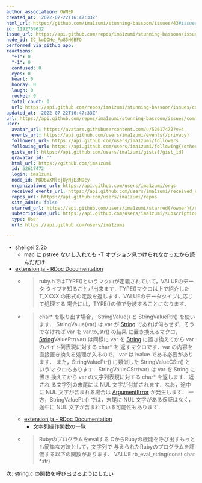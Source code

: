 ```yaml
---
author_association: OWNER
created_at: '2022-07-22T16:47:33Z'
html_url: https://github.com/ima1zumi/stunning-bassoon/issues/43#issuecomment-1192759632
id: 1192759632
issue_url: https://api.github.com/repos/ima1zumi/stunning-bassoon/issues/43
node_id: IC_kwDOHe_Pp85HGBFQ
performed_via_github_app: 
reactions:
  "+1": 0
  "-1": 0
  confused: 0
  eyes: 0
  heart: 0
  hooray: 0
  laugh: 0
  rocket: 0
  total_count: 0
  url: https://api.github.com/repos/ima1zumi/stunning-bassoon/issues/comments/1192759632/reactions
updated_at: '2022-07-22T16:47:33Z'
url: https://api.github.com/repos/ima1zumi/stunning-bassoon/issues/comments/1192759632
user:
  avatar_url: https://avatars.githubusercontent.com/u/52617472?v=4
  events_url: https://api.github.com/users/ima1zumi/events{/privacy}
  followers_url: https://api.github.com/users/ima1zumi/followers
  following_url: https://api.github.com/users/ima1zumi/following{/other_user}
  gists_url: https://api.github.com/users/ima1zumi/gists{/gist_id}
  gravatar_id: ''
  html_url: https://github.com/ima1zumi
  id: 52617472
  login: ima1zumi
  node_id: MDQ6VXNlcjUyNjE3NDcy
  organizations_url: https://api.github.com/users/ima1zumi/orgs
  received_events_url: https://api.github.com/users/ima1zumi/received_events
  repos_url: https://api.github.com/users/ima1zumi/repos
  site_admin: false
  starred_url: https://api.github.com/users/ima1zumi/starred{/owner}{/repo}
  subscriptions_url: https://api.github.com/users/ima1zumi/subscriptions
  type: User
  url: https://api.github.com/users/ima1zumi

---
```

- shellgei 2.2b
    - mac に pstree ないし入れても -T オプション見つけられなかったから読んだだけ
- [extension.ja - RDoc Documentation](https://docs.ruby-lang.org/en/3.1/extension_ja_rdoc.html)
    - > ruby.hではTYPE()というマクロが定義されていて，VALUEのデータ タイプを知ることが出来ます．TYPE()マクロは上で紹介したT_XXXX の形式の定数を返します．VALUEのデータタイプに応じて処理する 場合には，TYPE()の値で分岐することになります．
    - > char* を取り出す場合， StringValue() と StringValuePtr() を使います． StringValue(var) は var が [String](https://docs.ruby-lang.org/en/3.1/String.html) であれば何もせず，そうでなければ var を var.to_str() の結果 に置き換えるマクロ，[String](https://docs.ruby-lang.org/en/3.1/String.html)ValuePtr(var) は同様に var を [String](https://docs.ruby-lang.org/en/3.1/String.html) に置き換えてから var のバイト列表現に対する char* を 返すマクロです．var の内容を直接置き換える処理が入るので， var は lvalue である必要があります． また，StringValuePtr() に類似した StringValueCStr() というマ クロもあります．StringValueCStr(var) は var を String に置き 換えてから var の文字列表現に対する char* を返します．返され る文字列の末尾には NUL 文字が付加されます．なお，途中に NUL 文字が含まれる場合は [ArgumentError](https://docs.ruby-lang.org/en/3.1/ArgumentError.html) が発生します． 一方，StringValuePtr() では，末尾に NUL 文字がある保証はなく， 途中に NUL 文字が含まれている可能性もあります．
    - [extension.ja - RDoc Documentation](https://docs.ruby-lang.org/en/3.1/extension_ja_rdoc.html#label-E6-96-87-E5-AD-97-E5-88-97-E3-81-AB-E5-AF-BE-E3-81-99-E3-82-8B-E9-96-A2-E6-95-B0)
        - 文字列操作関数の一覧
    - > Rubyのプログラムをevalする
CからRubyの機能を呼び出すもっとも簡単な方法として，文字列で 与えられたRubyのプログラムを評価する以下の関数があります．
VALUE rb_eval_string(const char *str)

次: string.c の関数を呼び出せるようにしたい
